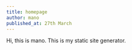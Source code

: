 ```yaml
---
title: homepage
author: mano
published_at: 27th March
---
```


Hi, this is mano. This is my static site generator.
